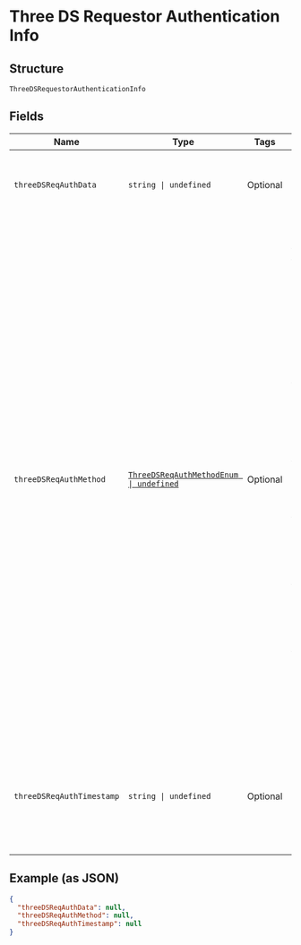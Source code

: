 
# Three DS Requestor Authentication Info

## Structure

`ThreeDSRequestorAuthenticationInfo`

## Fields

| Name | Type | Tags | Description |
|  --- | --- | --- | --- |
| `threeDSReqAuthData` | `string \| undefined` | Optional | Data that documents and supports a specific authentication process. Maximum length: 2048 bytes. |
| `threeDSReqAuthMethod` | [`ThreeDSReqAuthMethodEnum \| undefined`](../../doc/models/three-ds-req-auth-method-enum.md) | Optional | Mechanism used by the Cardholder to authenticate to the 3DS Requestor. Allowed values:<br><br>* **01** — No 3DS Requestor authentication occurred (for example, cardholder “logged in” as guest).<br>* **02** — Login to the cardholder account at the 3DS Requestor system using 3DS Requestor’s own credentials.<br>* **03** — Login to the cardholder account at the 3DS Requestor system using federated ID.<br>* **04** — Login to the cardholder account at the 3DS Requestor system using issuer credentials.<br>* **05** — Login to the cardholder account at the 3DS Requestor system using third-party authentication.<br>* **06** — Login to the cardholder account at the 3DS Requestor system using FIDO Authenticator.<br>**Constraints**: *Minimum Length*: `2`, *Maximum Length*: `2` |
| `threeDSReqAuthTimestamp` | `string \| undefined` | Optional | Date and time in UTC of the cardholder authentication. Format: YYYYMMDDHHMM<br>**Constraints**: *Minimum Length*: `12`, *Maximum Length*: `12` |

## Example (as JSON)

```json
{
  "threeDSReqAuthData": null,
  "threeDSReqAuthMethod": null,
  "threeDSReqAuthTimestamp": null
}
```

